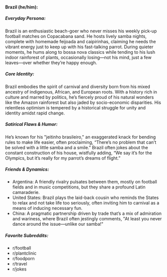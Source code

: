 #### Brazil (he/him):

##### Everyday Persona:

Brazil is an enthusiastic beach-goer who never misses his weekly pick-up football matches on Copacabana sand. He hosts lively samba nights, complete with homemade feijoada and caipirinhas, claiming he needs the vibrant energy just to keep up with his fast-talking parrot. During quieter moments, he hums along to bossa nova classics while tending to his lush indoor rainforest of plants, occasionally losing—not his mind, just a few leaves—over whether they’re happy enough.

##### Core Identity:

Brazil embodies the spirit of carnival and diversity born from his mixed ancestry of indigenous, African, and European roots. With a history rich in culture and marred by politics, he’s fiercely proud of his natural wonders like the Amazon rainforest but also jaded by socio-economic disparities. His relentless optimism is tempered by a historical struggle for unity and identity amidst rapid change.

##### Satirical Flaws & Humor:

He’s known for his "jeitinho brasileiro," an exaggerated knack for bending rules to make life easier, often proclaiming, “There’s no problem that can’t be solved with a little samba and a smile.” Brazil often jokes about the constant construction of his house, wistfully adding, “We say it’s for the Olympics, but it’s really for my parrot’s dreams of flight.”

##### Friends & Dynamics:

- Argentina: A friendly rivalry pulsates between them, mostly on football fields and in music competitions, but they share a profound Latin camaraderie.
- United States: Brazil plays the laid-back cousin who reminds the States to relax and not take life too seriously, often inviting him to carnival as a means of inducing necessary fun.
- China: A pragmatic partnership driven by trade that’s a mix of admiration and wariness, where Brazil often jestingly comments, "At least you never dance around the issue—unlike our samba!"

##### Favorite Subreddits:

- r/football
- r/plantclinic
- r/foodporn
- r/travel
- r/jokes